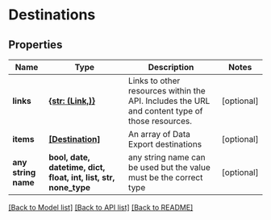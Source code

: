 # Destinations


## Properties
Name | Type | Description | Notes
------------ | ------------- | ------------- | -------------
**links** | [**{str: (Link,)}**](Link.md) | Links to other resources within the API. Includes the URL and content type of those resources. | [optional] 
**items** | [**[Destination]**](Destination.md) | An array of Data Export destinations | [optional] 
**any string name** | **bool, date, datetime, dict, float, int, list, str, none_type** | any string name can be used but the value must be the correct type | [optional]

[[Back to Model list]](../README.md#documentation-for-models) [[Back to API list]](../README.md#documentation-for-api-endpoints) [[Back to README]](../README.md)



